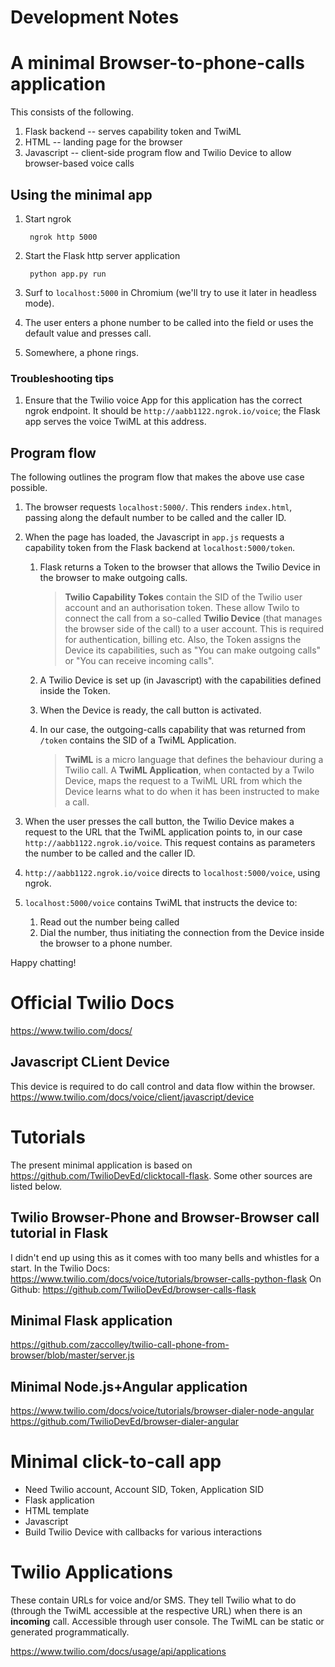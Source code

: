 Development Notes
=================

# A minimal Browser-to-phone-calls application
This consists of the following.

1. Flask backend -- serves capability token and TwiML
2. HTML -- landing page for the browser
3. Javascript -- client-side program flow and Twilio Device to allow browser-based voice calls

## Using the minimal app

1. Start ngrok

        ngrok http 5000

2. Start the Flask http server application

        python app.py run

3. Surf to `localhost:5000` in Chromium (we'll try to use it later in headless mode).
4. The user enters a phone number to be called into the field or uses the default value and presses call.
5. Somewhere, a phone rings.

### Troubleshooting tips
   1. Ensure that the Twilio voice App for this application has the correct ngrok endpoint. It should be `http://aabb1122.ngrok.io/voice`; the Flask app serves the voice TwiML at this address.

## Program flow

The following outlines the program flow that makes the above use case possible.

1. The browser requests `localhost:5000/`. This renders `index.html`, passing along the default number to be called and the caller ID.
2. When the page has loaded, the Javascript in `app.js` requests a capability token from the Flask backend at `localhost:5000/token`.
   1. Flask returns a Token to the browser that allows the Twilio Device in the browser to make outgoing calls.
   
      > **Twilio Capability Tokes** contain the SID of the Twilio user account and an authorisation token. These allow Twilo to connect the call from a so-called **Twilio Device** (that manages the browser side of the call) to a user account. This is required for authentication, billing etc. Also, the Token assigns the Device its capabilities, such as "You can make outgoing calls" or "You can receive incoming calls".

   2. A Twilio Device is set up (in Javascript) with the capabilities defined inside the Token.
   3. When the Device is ready, the call button is activated.
   4. In our case, the outgoing-calls capability that was returned from `/token` contains the SID of a TwiML Application.

      > **TwiML** is a micro language that defines the behaviour during a Twilio call. A **TwiML Application**, when contacted by a Twilo Device, maps the request to a TwiML URL from which the Device learns what to do when it has been instructed to make a call.

4. When the user presses the call button, the Twilio Device makes a request to the URL that the TwiML application points to, in our case `http://aabb1122.ngrok.io/voice`. This request contains as parameters the number to be called and the caller ID.
5. `http://aabb1122.ngrok.io/voice` directs to `localhost:5000/voice`, using ngrok.
6. `localhost:5000/voice` contains TwiML that instructs the device to:
   1. Read out the number being called
   2. Dial the number, thus initiating the connection from the Device inside the browser to a phone number.

Happy chatting!

# Official Twilio Docs
https://www.twilio.com/docs/

## Javascript CLient Device
This device is required to do call control and data flow within the browser.
https://www.twilio.com/docs/voice/client/javascript/device

# Tutorials
The present minimal application is based on https://github.com/TwilioDevEd/clicktocall-flask. Some other sources are listed below.

## Twilio Browser-Phone and Browser-Browser call tutorial in Flask
I didn't end up using this as it comes with too many bells and whistles for a start.
In the Twilio Docs: https://www.twilio.com/docs/voice/tutorials/browser-calls-python-flask
On Github: https://github.com/TwilioDevEd/browser-calls-flask

## Minimal Flask application
https://github.com/zaccolley/twilio-call-phone-from-browser/blob/master/server.js

## Minimal Node.js+Angular application
https://www.twilio.com/docs/voice/tutorials/browser-dialer-node-angular
https://github.com/TwilioDevEd/browser-dialer-angular

# Minimal click-to-call app

* Need Twilio account, Account SID, Token, Application SID
* Flask application
 * HTML template
 * Javascript
  * Build Twilio Device with callbacks for various interactions

# Twilio Applications

These contain URLs for voice and/or SMS. They tell Twilio what to do (through the TwiML accessible at the respective URL) when there is an **incoming** call. Accessible through user console. The TwiML can be static or generated programmatically.

https://www.twilio.com/docs/usage/api/applications

